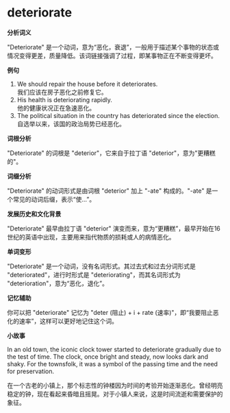 # deteriorate

**分析词义**

  

"Deteriorate" 是一个动词，意为“恶化，衰退”，一般用于描述某个事物的状态或情况变得更差，质量降低。该词链接强调了过程，即某事物正在不断变得更坏。

  

**例句**

  

1.  We should repair the house before it deteriorates.  
    我们应该在房子恶化之前修复它。
2.  His health is deteriorating rapidly.  
    他的健康状况正在急速恶化。
3.  The political situation in the country has deteriorated since the election.  
    自选举以来，该国的政治局势已经恶化。

  

**词根分析**

  

"Deteriorate" 的词根是 "deterior"，它来自于拉丁语 "deterior"，意为"更糟糕的"。

  

**词缀分析**

  

"Deteriorate" 的动词形式是由词根 "deterior" 加上 "-ate" 构成的。"-ate" 是一个常见的动词后缀，表示“使…”。

  

**发展历史和文化背景**

  

"Deteriorate" 最早由拉丁语 "deterior" 演变而来，意为“更糟糕”，最早开始在16世纪的英语中出现，主要用来指代物质的损耗或人的病情恶化。

  

**单词变形**

  

"Deteriorate" 是一个动词，没有名词形式。其过去式和过去分词形式是 "deteriorated"，进行时形式是 "deteriorating"，而其名词形式为 "deterioration"，意为“恶化，退化”。

  

**记忆辅助**

  

你可以把 "deteriorate" 记忆为 "deter (阻止) + i + rate (速率)"，即“我要阻止恶化的速率”，这样可以更好地记住这个词。

  

**小故事**

  

In an old town, the iconic clock tower started to deteriorate gradually due to the test of time. The clock, once bright and steady, now looks dark and shaky. For the townsfolk, it was a symbol of the passing time and the need for preservation.

  

在一个古老的小镇上，那个标志性的钟楼因为时间的考验开始逐渐恶化。曾经明亮稳定的钟，现在看起来昏暗且摇晃。对于小镇人来说，这是时间流逝和需要保护的象征。
